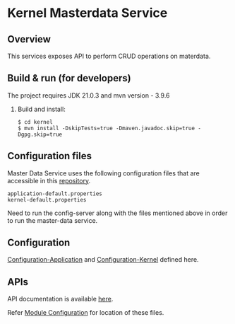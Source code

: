 # Kernel Masterdata Service

## Overview
This services exposes API to perform CRUD operations on materdata.

## Build & run (for developers)
The project requires JDK 21.0.3
and mvn version - 3.9.6
1. Build and install:
    ```
    $ cd kernel
    $ mvn install -DskipTests=true -Dmaven.javadoc.skip=true -Dgpg.skip=true
    ```

## Configuration files
Master Data Service uses the following configuration files that are accessible in this [repository](https://github.com/mosip/mosip-config/tree/master).
```
application-default.properties
kernel-default.properties
```
Need to run the config-server along with the files mentioned above in order to run the master-data service.

## Configuration
[Configuration-Application](https://github.com/mosip/mosip-config/blob/master/application-default.properties) and
[Configuration-Kernel](https://github.com/mosip/mosip-config/blob/master/kernel-default.properties) defined here.

## APIs
API documentation is available [here](https://mosip.github.io/documentation/1.2.0/kernel-masterdata-service.html).

Refer [Module Configuration](https://docs.mosip.io/1.2.0/modules/module-configuration) for location of these files.
